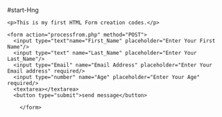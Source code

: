 #start-Hng

<!DOCTYPE HTML>

<html>
  
  <head>
  <title>HTML Form</title>
  <body>
    
    <p>This is my first HTML Form creation codes.</p>
    
    <form action="processfrom.php" method="POST">
      <input type="text"name="First_Name" placeholder="Enter Your First Name"/>
      <input type="text" name="Last_Name" placeholder="Enter Your Last_Name"/>
      <input type="Email" name="Email Address" placeholder="Enter Your Email address" required/>
      <input type="number" name="Age" placeholder="Enter Your Age" required/>
      <textarea></textarea>
      <button type="submit">send message</button>
        
        </form>
      
    
    
  </body>
  
</html>
